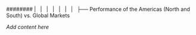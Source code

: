 ######## |   |   |   |   |   |   |   ├── Performance of the Americas (North and South) vs. Global Markets

*Add content here*
